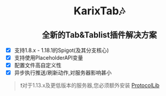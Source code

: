 <div align="center"><h1>KarixTab🎶</h1><h2>全新的Tab&Tablist插件解决方案</h2></div>


- [x] 支持1.8.x - 1.18.1的Spigot(及其分支核心)
- [x] 支持使用PlaceholderAPI变量
- [x] 配置文件高自定义性
- [x] 异步执行推送/刷新动作,对服务器影响甚小

> ❗对于1.13.x及更低版本的服务器,您必须额外安装 [ProtocolLib](https://www.spigotmc.org/resources/protocollib.1997/)
